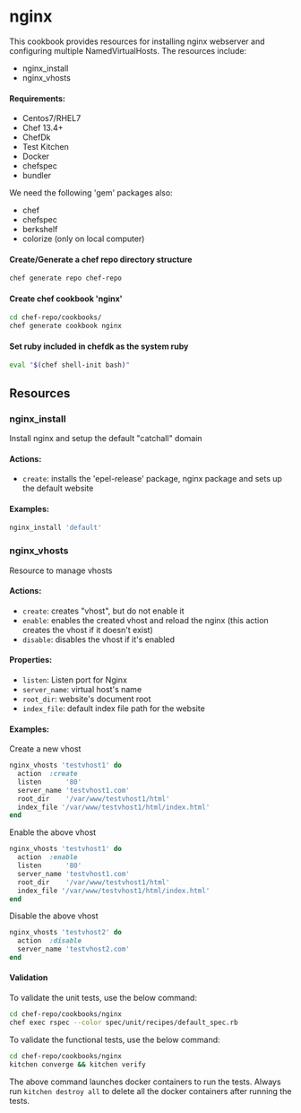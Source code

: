 # nginx

This cookbook provides resources for installing nginx webserver and configuring multiple NamedVirtualHosts.
The resources include:

- nginx_install
- nginx_vhosts

#### Requirements:
- Centos7/RHEL7
- Chef 13.4+
- ChefDk
- Test Kitchen
- Docker
- chefspec
- bundler

We need the following 'gem' packages also:
- chef
- chefspec
- berkshelf
- colorize (only on local computer)

#### Create/Generate a chef repo directory structure
```bash
chef generate repo chef-repo
```

#### Create chef cookbook 'nginx'
```bash
cd chef-repo/cookbooks/
chef generate cookbook nginx
```

#### Set ruby included in chefdk as the system ruby
```bash
eval "$(chef shell-init bash)"
```

## Resources

### nginx_install

Install nginx and setup the default "catchall" domain

#### Actions:

- `create`: installs the 'epel-release' package, nginx package and sets up the default website

#### Examples:

```ruby
nginx_install 'default'
```

### nginx_vhosts

Resource to manage vhosts

#### Actions:

- `create`: creates "vhost", but do not enable it
- `enable`: enables the created vhost and reload the nginx (this action creates the vhost if it doesn't exist)
- `disable`: disables the vhost if it's enabled

#### Properties:

- `listen`: Listen port for Nginx 
- `server_name`: virtual host's name
- `root_dir`: website's document root
- `index_file`: default index file path for the website

#### Examples:

Create a new vhost

```ruby
nginx_vhosts 'testvhost1' do
  action  :create
  listen      '80'
  server_name 'testvhost1.com'
  root_dir    '/var/www/testvhost1/html'
  index_file '/var/www/testvhost1/html/index.html'
end
```

Enable the above vhost

```ruby
nginx_vhosts 'testvhost1' do
  action  :enable
  listen      '80'
  server_name 'testvhost1.com'
  root_dir    '/var/www/testvhost1/html'
  index_file '/var/www/testvhost1/html/index.html'
end
```

Disable the above vhost

```ruby
nginx_vhosts 'testvhost2' do
  action  :disable
  server_name 'testvhost2.com'
end
```



#### Validation

To validate the unit tests, use the below command:
```bash
cd chef-repo/cookbooks/nginx
chef exec rspec --color spec/unit/recipes/default_spec.rb
```

To validate the functional tests, use the below command:
```bash
cd chef-repo/cookbooks/nginx
kitchen converge && kitchen verify
```

The above command launches docker containers to run the tests. Always run `kitchen destroy all` to delete all the docker containers after running the tests.

    

    